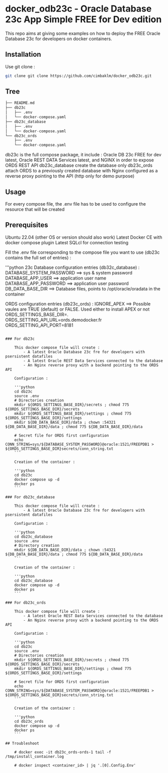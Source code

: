 # docker_odb23c - Oracle Database 23c App Simple FREE for Dev edition

This repo aims at giving some examples on how to deploy the FREE Oracle Database 23c for developers on docker containers.

## Installation

Use git clone :

```bash
git clone git clone https://github.com/cimbaklm/docker_odb23c.git
```

## Tree

```python
├── README.md
├── db23c
│   ├── .env
│   └── docker-compose.yaml
├── db23c_database
│   ├── .env
│   └── docker-compose.yaml
└── db23c_ords
    ├── .env
    └── docker-compose.yaml
```

db23c is the full compose package, it include : Oracle DB 23c FREE for dev latest, Oracle REST DATA Services latest, and NGINX in order to expose ORDS REST API
db23c_database create the database only
db23c_ords attach ORDS to a previously created database with Nginx configured as a reverse proxy pointing to the API (http only for demo purpose)

## Usage

For every compose file, the .env file has to be used to configure the resource that will be created

## Prerequisites

Ubuntu 22.04 (other OS or version should also work)
Latest Docker CE with docker compose plugin
Latest SQLcl for connection testing

Fill the .env file corresponding to the compose file you want to use (db23c contains the full set of entries) :

'''python
23c Database configuration entries (db32c_database) :
DATABASE_SYSTEM_PASSWORD ==> sys & system password
DATABASE_APP_USER ==> application user name
DATABASE_APP_PASSWORD ==> application user password
DB_DATA_BASE_DIR ==> Database files, points to /opt/oracle/oradata in the container

ORDS configuration entries (db23c_ords) :
IGNORE_APEX ==> Possible vaules are TRUE (default) or FALSE. Used either to install APEX or not
ORDS_SETTINGS_BASE_DIR=.
ORDS_SETTING_API_URL=ords.demodocker.fr
ORDS_SETTING_API_PORT=8181
```

### For db23c

    This docker compose file will create :
        - A latest Oracle Database 23c fre for developers with psersistent datafiles
        - A latest Oracle REST Data Services connected to the database
        - An Nginx reverse proxy with a backend pointing to the ORDS API

    Configuration :

    '''python
    cd db23c
    source .env
    # Directories creation
    mkdir ${ORDS_SETTINGS_BASE_DIR}/secrets ; chmod 775 ${ORDS_SETTINGS_BASE_DIR}/secrets
    mkdir ${ORDS_SETTINGS_BASE_DIR}/settings ; chmod 775 ${ORDS_SETTINGS_BASE_DIR}/settings
    mkdir ${DB_DATA_BASE_DIR}/data ; chown :54321 ${DB_DATA_BASE_DIR}/data ; chmod 775 ${DB_DATA_BASE_DIR}/data
    
    # Secret file for ORDS first configuration
    echo CONN_STRING=sys/${DATABASE_SYSTEM_PASSWORD}@oracle:1521/FREEPDB1 > ${ORDS_SETTINGS_BASE_DIR}secrets/conn_string.txt
    ```

    Creation of the container :

    '''python
    cd db23c
    docker compose up -d
    docker ps
    ```

### For db23c_database

    This docker compose file will create :
        - A latest Oracle Database 23c fre for developers with psersistent datafiles

    Configuration :

    '''python
    cd db23c_database
    source .env
    # Directory creation
    mkdir ${DB_DATA_BASE_DIR}/data ; chown :54321 ${DB_DATA_BASE_DIR}/data ; chmod 775 ${DB_DATA_BASE_DIR}/data
    ```

    Creation of the container :

    '''python
    cd db23c_database
    docker compose up -d
    docker ps
    ```

### For db23c_ords

    This docker compose file will create :
        - A latest Oracle REST Data Services connected to the database
        - An Nginx reverse proxy with a backend pointing to the ORDS API

    Configuration :

    '''python
    cd db23c
    source .env
    # Directories creation
    mkdir ${ORDS_SETTINGS_BASE_DIR}/secrets ; chmod 775 ${ORDS_SETTINGS_BASE_DIR}/secrets
    mkdir ${ORDS_SETTINGS_BASE_DIR}/settings ; chmod 775 ${ORDS_SETTINGS_BASE_DIR}/settings
    
    # Secret file for ORDS first configuration
    echo CONN_STRING=sys/${DATABASE_SYSTEM_PASSWORD}@oracle:1521/FREEPDB1 > ${ORDS_SETTINGS_BASE_DIR}secrets/conn_string.txt
    ```

    Creation of the container :
    
    '''python
    cd db23c_ords
    docker compose up -d
    docker ps
    ```

## Troubleshoot

    # docker exec -it db23c_ords-ords-1 tail -f /tmp/install_container.log

    # docker inspect <container_id> | jq '.[0].Config.Env'


